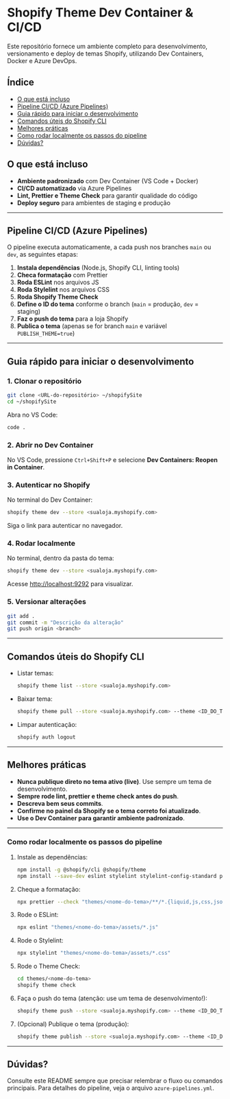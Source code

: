 # Shopify Theme Dev Container & CI/CD

Este repositório fornece um ambiente completo para desenvolvimento, versionamento e deploy de temas Shopify, utilizando Dev Containers, Docker e Azure DevOps.

## Índice
- [O que está incluso](#o-que-está-incluso)
- [Pipeline CI/CD (Azure Pipelines)](#pipeline-cicd-azure-pipelines)
- [Guia rápido para iniciar o desenvolvimento](#guia-rápido-para-iniciar-o-desenvolvimento)
- [Comandos úteis do Shopify CLI](#comandos-úteis-do-shopify-cli)
- [Melhores práticas](#melhores-práticas)
- [Como rodar localmente os passos do pipeline](#como-rodar-localmente-os-passos-do-pipeline)
- [Dúvidas?](#dúvidas)

## O que está incluso
- **Ambiente padronizado** com Dev Container (VS Code + Docker)
- **CI/CD automatizado** via Azure Pipelines
- **Lint, Prettier e Theme Check** para garantir qualidade do código
- **Deploy seguro** para ambientes de staging e produção

---

## Pipeline CI/CD (Azure Pipelines)
O pipeline executa automaticamente, a cada push nos branches `main` ou `dev`, as seguintes etapas:

1. **Instala dependências** (Node.js, Shopify CLI, linting tools)
2. **Checa formatação** com Prettier
3. **Roda ESLint** nos arquivos JS
4. **Roda Stylelint** nos arquivos CSS
5. **Roda Shopify Theme Check**
6. **Define o ID do tema** conforme o branch (`main` = produção, `dev` = staging)
7. **Faz o push do tema** para a loja Shopify
8. **Publica o tema** (apenas se for branch `main` e variável `PUBLISH_THEME=true`)

---


## Guia rápido para iniciar o desenvolvimento

### 1. Clonar o repositório
```bash
git clone <URL-do-repositório> ~/shopifySite
cd ~/shopifySite
```
Abra no VS Code:
```bash
code .
```

### 2. Abrir no Dev Container
No VS Code, pressione `Ctrl+Shift+P` e selecione **Dev Containers: Reopen in Container**.

### 3. Autenticar no Shopify
No terminal do Dev Container:
```bash
shopify theme dev --store <sualoja.myshopify.com>
```
Siga o link para autenticar no navegador.

### 4. Rodar localmente
No terminal, dentro da pasta do tema:
```bash
shopify theme dev --store <sualoja.myshopify.com>
```
Acesse [http://localhost:9292](http://localhost:9292) para visualizar.

### 5. Versionar alterações
```bash
git add .
git commit -m "Descrição da alteração"
git push origin <branch>
```

---

## Comandos úteis do Shopify CLI

- Listar temas:
  ```bash
  shopify theme list --store <sualoja.myshopify.com>
  ```
- Baixar tema:
  ```bash
  shopify theme pull --store <sualoja.myshopify.com> --theme <ID_DO_TEMA>
  ```
- Limpar autenticação:
  ```bash
  shopify auth logout
  ```
---


## Melhores práticas
- **Nunca publique direto no tema ativo (live)**. Use sempre um tema de desenvolvimento.
- **Sempre rode lint, prettier e theme check antes do push**.
- **Descreva bem seus commits**.
- **Confirme no painel da Shopify se o tema correto foi atualizado**.
- **Use o Dev Container para garantir ambiente padronizado**.


--- 


### Como rodar localmente os passos do pipeline

1. Instale as dependências:
   ```bash
   npm install -g @shopify/cli @shopify/theme
   npm install --save-dev eslint stylelint stylelint-config-standard prettier @shopify/prettier-plugin-liquid
   ```
2. Cheque a formatação:
   ```bash
   npx prettier --check "themes/<nome-do-tema>/**/*.{liquid,js,css,json}"
   ```
3. Rode o ESLint:
   ```bash
   npx eslint "themes/<nome-do-tema>/assets/*.js"
   ```
4. Rode o Stylelint:
   ```bash
   npx stylelint "themes/<nome-do-tema>/assets/*.css"
   ```
5. Rode o Theme Check:
   ```bash
   cd themes/<nome-do-tema>
   shopify theme check
   ```
6. Faça o push do tema (atenção: use um tema de desenvolvimento!):
   ```bash
   shopify theme push --store <sualoja.myshopify.com> --theme <ID_DO_TEMA> --password <TOKEN>
   ```
7. (Opcional) Publique o tema (produção):
   ```bash
   shopify theme publish --store <sualoja.myshopify.com> --theme <ID_DO_TEMA> --password <TOKEN>
   ```

---

## Dúvidas?
Consulte este README sempre que precisar relembrar o fluxo ou comandos principais. Para detalhes do pipeline, veja o arquivo `azure-pipelines.yml`.
